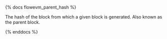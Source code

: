 {% docs flowevm_parent_hash %}

The hash of the block from which a given block is generated. Also known as the parent block.

{% enddocs %}
